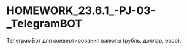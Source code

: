 # HOMEWORK_23.6.1_-PJ-03-_TelegramBOT

ТелеграмБот для конвертирования валюты (рубль, доллар, евро).
